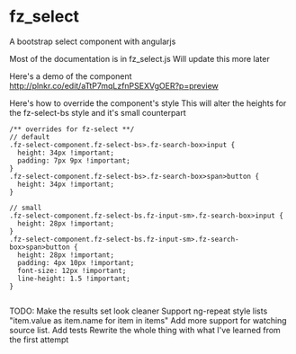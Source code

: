 # fz_select
A bootstrap select component with angularjs

Most of the documentation is in fz_select.js Will update this more later

Here's a demo of the component
http://plnkr.co/edit/aTtP7mqLzfnPSEXVgOER?p=preview


Here's how to override the component's style
This will alter the heights for the fz-select-bs style and it's small counterpart
```
/** overrides for fz-select **/
// default
.fz-select-component.fz-select-bs>.fz-search-box>input {
  height: 34px !important;
  padding: 7px 9px !important;
}
.fz-select-component.fz-select-bs>.fz-search-box>span>button {
  height: 34px !important;
}

// small
.fz-select-component.fz-select-bs.fz-input-sm>.fz-search-box>input {
  height: 28px !important;
}
.fz-select-component.fz-select-bs.fz-input-sm>.fz-search-box>span>button {
  height: 28px !important;
  padding: 4px 10px !important;
  font-size: 12px !important;
  line-height: 1.5 !important;
}


```


TODO:
Make the results set look cleaner
Support ng-repeat style lists "item.value as item.name for item in items"
Add more support for watching source list.
Add tests
Rewrite the whole thing with what I've learned from the first attempt
